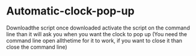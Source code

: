 # Automatic-clock-pop-up
Downloadthe script once downloaded activate the script on the command line  than it will ask you when you want the clock to pop up (You need the command line open allthetime for it to work, if you want to close it than close the command line) 
